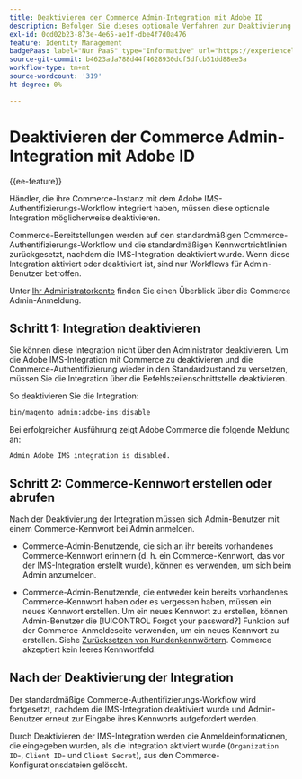 ```yaml
---
title: Deaktivieren der Commerce Admin-Integration mit Adobe ID
description: Befolgen Sie dieses optionale Verfahren zur Deaktivierung der Adobe Commerce Admin-Integration mit Adobe IMS.
exl-id: 0cd02b23-873e-4e65-ae1f-dbe4f7d0a476
feature: Identity Management
badgePaas: label="Nur PaaS" type="Informative" url="https://experienceleague.adobe.com/de/docs/commerce/user-guides/product-solutions" tooltip="Gilt nur für Adobe Commerce in Cloud-Projekten (von Adobe verwaltete PaaS-Infrastruktur) und lokale Projekte."
source-git-commit: b4623ada788d44f4628930dcf5dfcb51dd88ee3a
workflow-type: tm+mt
source-wordcount: '319'
ht-degree: 0%

---
```


# Deaktivieren der Commerce Admin-Integration mit Adobe ID

{{ee-feature}}

Händler, die ihre Commerce-Instanz mit dem Adobe IMS-Authentifizierungs-Workflow integriert haben, müssen diese optionale Integration möglicherweise deaktivieren.

Commerce-Bereitstellungen werden auf den standardmäßigen Commerce-Authentifizierungs-Workflow und die standardmäßigen Kennwortrichtlinien zurückgesetzt, nachdem die IMS-Integration deaktiviert wurde. Wenn diese Integration aktiviert oder deaktiviert ist, sind nur Workflows für Admin-Benutzer betroffen.

Unter [Ihr Administratorkonto](https://experienceleague.adobe.com/docs/commerce-admin/start/admin/admin-signin.html?lang=de) finden Sie einen Überblick über die Commerce Admin-Anmeldung.

## Schritt 1: Integration deaktivieren

Sie können diese Integration nicht über den Administrator deaktivieren. Um die Adobe IMS-Integration mit Commerce zu deaktivieren und die Commerce-Authentifizierung wieder in den Standardzustand zu versetzen, müssen Sie die Integration über die Befehlszeilenschnittstelle deaktivieren.

So deaktivieren Sie die Integration:

```bash
bin/magento admin:adobe-ims:disable
```

Bei erfolgreicher Ausführung zeigt Adobe Commerce die folgende Meldung an:

```
Admin Adobe IMS integration is disabled.
```

## Schritt 2: Commerce-Kennwort erstellen oder abrufen

Nach der Deaktivierung der Integration müssen sich Admin-Benutzer mit einem Commerce-Kennwort bei Admin anmelden.

* Commerce-Admin-Benutzende, die sich an ihr bereits vorhandenes Commerce-Kennwort erinnern (d. h. ein Commerce-Kennwort, das vor der IMS-Integration erstellt wurde), können es verwenden, um sich beim Admin anzumelden.

* Commerce-Admin-Benutzende, die entweder kein bereits vorhandenes Commerce-Kennwort haben oder es vergessen haben, müssen ein neues Kennwort erstellen. Um ein neues Kennwort zu erstellen, können Admin-Benutzer die [!UICONTROL Forgot your password?] Funktion auf der Commerce-Anmeldeseite verwenden, um ein neues Kennwort zu erstellen. Siehe [Zurücksetzen von Kundenkennwörtern](https://experienceleague.adobe.com/docs/commerce-admin/customers/customer-accounts/configure/password-reset.html?lang=de). Commerce akzeptiert kein leeres Kennwortfeld.

## Nach der Deaktivierung der Integration

Der standardmäßige Commerce-Authentifizierungs-Workflow wird fortgesetzt, nachdem die IMS-Integration deaktiviert wurde und Admin-Benutzer erneut zur Eingabe ihres Kennworts aufgefordert werden.

Durch Deaktivieren der IMS-Integration werden die Anmeldeinformationen, die eingegeben wurden, als die Integration aktiviert wurde (`Organization ID`-, `Client ID`- und `Client Secret`), aus den Commerce-Konfigurationsdateien gelöscht.
